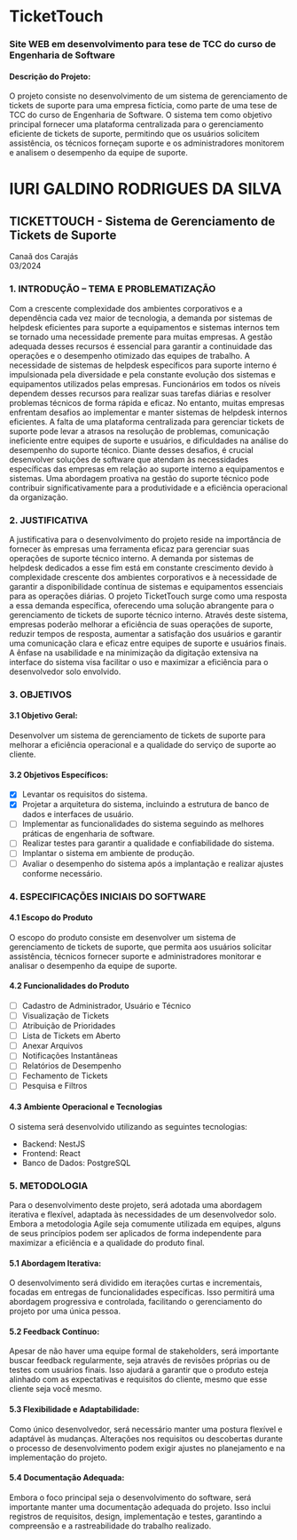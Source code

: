 # TicketTouch
### Site WEB em desenvolvimento para tese de TCC do curso de Engenharia de Software

#### Descrição do Projeto:

O projeto consiste no desenvolvimento de um sistema de gerenciamento de tickets de suporte para uma empresa fictícia, como parte de uma tese de TCC do curso de Engenharia de Software. O sistema tem como objetivo principal fornecer uma plataforma centralizada para o gerenciamento eficiente de tickets de suporte, permitindo que os usuários solicitem assistência, os técnicos forneçam suporte e os administradores monitorem e analisem o desempenho da equipe de suporte.

# IURI GALDINO RODRIGUES DA SILVA

## TICKETTOUCH - Sistema de Gerenciamento de Tickets de Suporte

Canaã dos Carajás  
03/2024

### 1. INTRODUÇÃO – TEMA E PROBLEMATIZAÇÃO
Com a crescente complexidade dos ambientes corporativos e a dependência cada vez maior de tecnologia, a demanda por sistemas de helpdesk eficientes para suporte a equipamentos e sistemas internos tem se tornado uma necessidade premente para muitas empresas. A gestão adequada desses recursos é essencial para garantir a continuidade das operações e o desempenho otimizado das equipes de trabalho.
A necessidade de sistemas de helpdesk específicos para suporte interno é impulsionada pela diversidade e pela constante evolução dos sistemas e equipamentos utilizados pelas empresas. Funcionários em todos os níveis dependem desses recursos para realizar suas tarefas diárias e resolver problemas técnicos de forma rápida e eficaz.
No entanto, muitas empresas enfrentam desafios ao implementar e manter sistemas de helpdesk internos eficientes. A falta de uma plataforma centralizada para gerenciar tickets de suporte pode levar a atrasos na resolução de problemas, comunicação ineficiente entre equipes de suporte e usuários, e dificuldades na análise do desempenho do suporte técnico.
Diante desses desafios, é crucial desenvolver soluções de software que atendam às necessidades específicas das empresas em relação ao suporte interno a equipamentos e sistemas. Uma abordagem proativa na gestão do suporte técnico pode contribuir significativamente para a produtividade e a eficiência operacional da organização.

### 2. JUSTIFICATIVA
A justificativa para o desenvolvimento do projeto reside na importância de fornecer às empresas uma ferramenta eficaz para gerenciar suas operações de suporte técnico interno. A demanda por sistemas de helpdesk dedicados a esse fim está em constante crescimento devido à complexidade crescente dos ambientes corporativos e à necessidade de garantir a disponibilidade contínua de sistemas e equipamentos essenciais para as operações diárias.
O projeto TicketTouch surge como uma resposta a essa demanda específica, oferecendo uma solução abrangente para o gerenciamento de tickets de suporte técnico interno. Através deste sistema, empresas poderão melhorar a eficiência de suas operações de suporte, reduzir tempos de resposta, aumentar a satisfação dos usuários e garantir uma comunicação clara e eficaz entre equipes de suporte e usuários finais. A ênfase na usabilidade e na minimização da digitação extensiva na interface do sistema visa facilitar o uso e maximizar a eficiência para o desenvolvedor solo envolvido.

### 3. OBJETIVOS
#### 3.1 Objetivo Geral:
Desenvolver um sistema de gerenciamento de tickets de suporte para melhorar a eficiência operacional e a qualidade do serviço de suporte ao cliente.
#### 3.2 Objetivos Específicos:
- [x] Levantar os requisitos do sistema.
- [x] Projetar a arquitetura do sistema, incluindo a estrutura de banco de dados e interfaces de usuário.
- [ ] Implementar as funcionalidades do sistema seguindo as melhores práticas de engenharia de software.
- [ ] Realizar testes para garantir a qualidade e confiabilidade do sistema.
- [ ] Implantar o sistema em ambiente de produção.
- [ ] Avaliar o desempenho do sistema após a implantação e realizar ajustes conforme necessário.

### 4. ESPECIFICAÇÕES INICIAIS DO SOFTWARE
#### 4.1 Escopo do Produto
O escopo do produto consiste em desenvolver um sistema de gerenciamento de tickets de suporte, que permita aos usuários solicitar assistência, técnicos fornecer suporte e administradores monitorar e analisar o desempenho da equipe de suporte.
#### 4.2 Funcionalidades do Produto
- [ ] Cadastro de Administrador, Usuário e Técnico
- [ ] Visualização de Tickets
- [ ] Atribuição de Prioridades
- [ ] Lista de Tickets em Aberto
- [ ] Anexar Arquivos
- [ ] Notificações Instantâneas
- [ ] Relatórios de Desempenho
- [ ] Fechamento de Tickets
- [ ] Pesquisa e Filtros
#### 4.3 Ambiente Operacional e Tecnologias
O sistema será desenvolvido utilizando as seguintes tecnologias:
- Backend: NestJS
- Frontend: React
- Banco de Dados: PostgreSQL

### 5. METODOLOGIA
Para o desenvolvimento deste projeto, será adotada uma abordagem iterativa e flexível, adaptada às necessidades de um desenvolvedor solo. Embora a metodologia Agile seja comumente utilizada em equipes, alguns de seus princípios podem ser aplicados de forma independente para maximizar a eficiência e a qualidade do produto final.
#### 5.1 Abordagem Iterativa:
O desenvolvimento será dividido em iterações curtas e incrementais, focadas em entregas de funcionalidades específicas. Isso permitirá uma abordagem progressiva e controlada, facilitando o gerenciamento do projeto por uma única pessoa.
#### 5.2 Feedback Contínuo:
Apesar de não haver uma equipe formal de stakeholders, será importante buscar feedback regularmente, seja através de revisões próprias ou de testes com usuários finais. Isso ajudará a garantir que o produto esteja alinhado com as expectativas e requisitos do cliente, mesmo que esse cliente seja você mesmo.
#### 5.3 Flexibilidade e Adaptabilidade:
Como único desenvolvedor, será necessário manter uma postura flexível e adaptável às mudanças. Alterações nos requisitos ou descobertas durante o processo de desenvolvimento podem exigir ajustes no planejamento e na implementação do projeto.
#### 5.4 Documentação Adequada:
Embora o foco principal seja o desenvolvimento do software, será importante manter uma documentação adequada do projeto. Isso inclui registros de requisitos, design, implementação e testes, garantindo a compreensão e a rastreabilidade do trabalho realizado.
